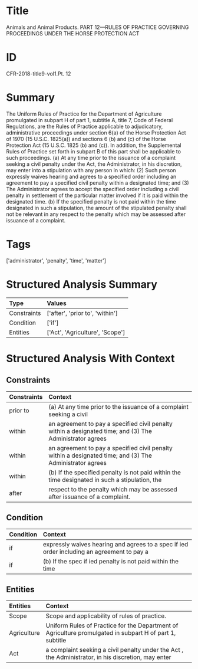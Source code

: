 # Title

 Animals and Animal Products. PART 12—RULES OF PRACTICE GOVERNING PROCEEDINGS UNDER THE HORSE PROTECTION ACT


# ID

 CFR-2018-title9-vol1.Pt. 12


# Summary

The Uniform Rules of Practice for the Department of Agriculture promulgated in subpart H of part 1, subtitle A, title 7, Code of Federal Regulations, are the Rules of Practice applicable to adjudicatory, administrative proceedings under section 6(a) of the Horse Protection Act of 1970 (15 U.S.C. 1825(a)) and sections 6 (b) and (c) of the Horse Protection Act (15 U.S.C. 1825 (b) and (c)).
In addition, the Supplemental Rules of Practice set forth in subpart B of this part shall be applicable to such proceedings.
(a) At any time prior to the issuance of a complaint seeking a civil penalty under the Act, the Administrator, in his discretion, may enter into a stipulation with any person in which:
(2) Such person expressly waives hearing and agrees to a specified order including an agreement to pay a specified civil penalty within a designated time; and
(3) The Administrator agrees to accept the specified order including a civil penalty in settlement of the particular matter involved if it is paid within the designated time.
(b) If the specified penalty is not paid within the time designated in such a stipulation, the amount of the stipulated penalty shall not be relevant in any respect to the penalty which may be assessed after issuance of a complaint.


# Tags

['administrator', 'penalty', 'time', 'matter']


# Structured Analysis Summary

| Type        | Values                          |
|:------------|:--------------------------------|
| Constraints | ['after', 'prior to', 'within'] |
| Condition   | ['if']                          |
| Entities    | ['Act', 'Agriculture', 'Scope'] |


# Structured Analysis With Context

 


## Constraints

| Constraints   | Context                                                                                                  |
|:--------------|:---------------------------------------------------------------------------------------------------------|
| prior to      | (a) At any time  prior to the issuance of a complaint seeking a civil                                    |
| within        | an agreement to pay a specified civil penalty within a designated time; and (3) The Administrator agrees |
| within        | an agreement to pay a specified civil penalty within a designated time; and (3) The Administrator agrees |
| within        | (b) If the specified penalty is not paid  within the time designated in such a stipulation, the          |
| after         | respect to the penalty which may be assessed after  issuance of a complaint.                             |


## Condition

| Condition   | Context                                                                                    |
|:------------|:-------------------------------------------------------------------------------------------|
| if          | expressly waives hearing and agrees to a spec if ied order including an agreement to pay a |
| if          | (b) If the spec if ied penalty is not paid within the time                                 |


## Entities

| Entities    | Context                                                                                                  |
|:------------|:---------------------------------------------------------------------------------------------------------|
| Scope       | Scope  and applicability of rules of practice.                                                           |
| Agriculture | Uniform Rules of Practice for the Department of Agriculture promulgated in subpart H of part 1, subtitle |
| Act         | a complaint seeking a civil penalty under the Act , the Administrator, in his discretion, may enter      |


